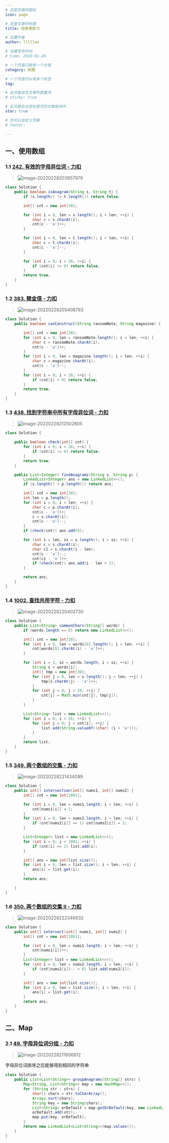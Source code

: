 ```yaml
---
# 这是页面的图标
icon: page

# 这是文章的标题
title: 哈希表练习

# 设置作者
author: lllllan

# 设置写作时间
# time: 2020-01-20

# 一个页面只能有一个分类
category: 刷题

# 一个页面可以有多个标签
tag:

# 此页面会在文章列表置顶
# sticky: true

# 此页面会出现在首页的文章板块中
star: true

# 你可以自定义页脚
# footer: 

---
```




## 一、使用数组



### 1.1 [242. 有效的字母异位词 - 力扣](https://leetcode-cn.com/problems/valid-anagram/)

> ![image-20220228203957979](README.assets/image-20220228203957979.png)

```java
class Solution {
    public boolean isAnagram(String s, String t) {
        if (s.length() != t.length()) return false;

        int[] cnt = new int[30];

        for (int i = 0, len = s.length(); i < len; ++i) {
            char c = s.charAt(i);
            cnt[c - 'a']++;
        }

        for (int i = 0, len = t.length(); i < len; ++i) {
            char c = t.charAt(i);
            cnt[c - 'a']--;
        }

        for (int i = 0; i < 26; ++i) {
            if (cnt[i] != 0) return false;
        }
        return true;
    }
}
```



### 1.2 [383. 赎金信 - 力扣](https://leetcode-cn.com/problems/ransom-note/)

> ![image-20220228205408793](README.assets/image-20220228205408793.png)

```java
class Solution {
    public boolean canConstruct(String ransomNote, String magazine) {

        int[] cnt = new int[30];
        for (int i = 0, len = ransomNote.length(); i < len; ++i) {
            char c = ransomNote.charAt(i);
            cnt[c - 'a']++;
        }
        for (int i = 0, len = magazine.length(); i < len; ++i) {
            char c = magazine.charAt(i);
            cnt[c - 'a']--;
        }
        for (int i = 0; i < 26; ++i) {
            if (cnt[i] > 0) return false;
        }
        return true;
    }
}
```



### 1.3 [438. 找到字符串中所有字母异位词 - 力扣](https://leetcode-cn.com/problems/find-all-anagrams-in-a-string/)

> ![image-20220228212502805](README.assets/image-20220228212502805.png)

```java
class Solution {

    public boolean check(int[] cnt) {
        for (int i = 0; i < 26; ++i) {
            if (cnt[i] != 0) return false;
        }
        return true;
    }

    public List<Integer> findAnagrams(String s, String p) {
        LinkedList<Integer> ans = new LinkedList<>();
        if (s.length() < p.length()) return ans;

        int[] cnt = new int[30];
        int len = p.length();
        for (int i = 0; i < len; ++i) {
            char c = p.charAt(i);
            cnt[c - 'a']++;
            c = s.charAt(i);
            cnt[c - 'a']--;
        }
        if (check(cnt)) ans.add(0);

        for (int i = len, sz = s.length(); i < sz; ++i) {
            char c = s.charAt(i);
            char c1 = s.charAt(i - len);
            cnt[c - 'a']--;
            cnt[c1 - 'a']++;
            if (check(cnt)) ans.add(i - len + 1);
        }

        return ans;
    }
}
```



### 1.4 [1002. 查找共用字符 - 力扣](https://leetcode-cn.com/problems/find-common-characters/)

> ![image-20220228220402730](README.assets/image-20220228220402730.png)

```java
class Solution {
    public List<String> commonChars(String[] words) {
        if (words.length == 0) return new LinkedList<>();

        int[] cnt = new int[30];
        for (int i = 0, len = words[0].length(); i < len; ++i) {
            cnt[words[0].charAt(i) - 'a']++;
        }

        for (int i = 1, sz = words.length; i < sz; ++i) {
            String s = words[i];
            int[] tmp = new int[30];
            for (int j = 0, len = s.length(); j < len; ++j) {
                tmp[s.charAt(j) - 'a']++;
            }
            for (int j = 0; j < 26; ++j) {
                cnt[j] = Math.min(cnt[j], tmp[j]);
            }
        }

        List<String> list = new LinkedList<>();
        for (int i = 0; i < 26; ++i) {
            for (int j = 0; j < cnt[i]; ++j) {
                list.add(String.valueOf((char) (i + 'a')));
            }
        }
        return list;
    }
}
```



### 1.5 [349. 两个数组的交集 - 力扣](https://leetcode-cn.com/problems/intersection-of-two-arrays/)

> ![image-20220228221434099](README.assets/image-20220228221434099.png)

```java
class Solution {
    public int[] intersection(int[] nums1, int[] nums2) {
        int[] cnt = new int[1001];

        for (int i = 0, len = nums1.length; i < len; ++i) {
            cnt[nums1[i]] = 1;
        }
        for (int i = 0, len = nums2.length; i < len; ++i) {
            if (cnt[nums2[i]] == 1) cnt[nums2[i]] = 2;
        }

        List<Integer> list = new LinkedList<>();
        for (int i = 0; i < 1001; ++i) {
            if (cnt[i] == 2) list.add(i);
        }

        int[] ans = new int[list.size()];
        for (int i = 0, len = list.size(); i < len; ++i) {
            ans[i] = list.get(i);
        }
        return ans;

    }
}
```



### 1.6 [350. 两个数组的交集 II - 力扣](https://leetcode-cn.com/problems/intersection-of-two-arrays-ii/)

> ![image-20220228222346932](README.assets/image-20220228222346932.png)

```java
class Solution {
    public int[] intersect(int[] nums1, int[] nums2) {
        int[] cnt = new int[1001];

        for (int i = 0, len = nums1.length; i < len; ++i) {
            cnt[nums1[i]]++;
        }
        List<Integer> list = new LinkedList<>();
        for (int i = 0, len = nums2.length; i < len; ++i) {
            if (cnt[nums2[i]]-- > 0) list.add(nums2[i]);
        }

        int[] ans = new int[list.size()];
        for (int i = 0, len = list.size(); i < len; ++i) {
            ans[i] = list.get(i);
        }
        return ans;
    }
}
```



## 二、Map



### 2.1 [49. 字母异位词分组 - 力扣](https://leetcode-cn.com/problems/group-anagrams/)

> ![image-20220228211606812](README.assets/image-20220228211606812.png)

字母异位词排序之后能够得到相同的字符串

```java
class Solution {
    public List<List<String>> groupAnagrams(String[] strs) {
        Map<String, List<String>> map = new HashMap<>();
        for (String str : strs) {
            char[] chars = str.toCharArray();
            Arrays.sort(chars);
            String key = new String(chars);
            List<String> orDefault = map.getOrDefault(key, new LinkedList<String>());
            orDefault.add(str);
            map.put(key, orDefault);
        }
        return new LinkedList<List<String>>(map.values());
    }
}
```

